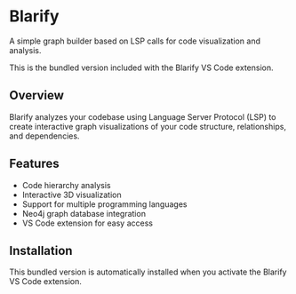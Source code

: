 # Blarify

A simple graph builder based on LSP calls for code visualization and analysis.

This is the bundled version included with the Blarify VS Code extension.

## Overview

Blarify analyzes your codebase using Language Server Protocol (LSP) to create interactive graph visualizations of your code structure, relationships, and dependencies.

## Features

- Code hierarchy analysis
- Interactive 3D visualization  
- Support for multiple programming languages
- Neo4j graph database integration
- VS Code extension for easy access

## Installation

This bundled version is automatically installed when you activate the Blarify VS Code extension.